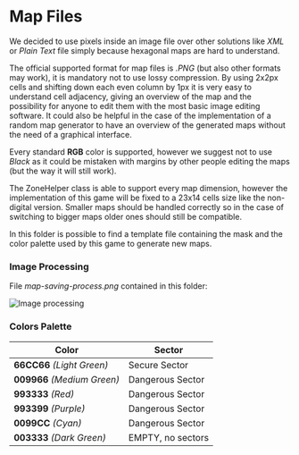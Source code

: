 # Map Files #

We decided to use pixels inside an image file over other solutions like *XML* or *Plain Text* file simply because hexagonal maps are hard to understand.

The official supported format for map files is *.PNG* (but also other formats may work), it is mandatory not to use lossy compression. By using 2x2px cells and shifting down each even column by 1px it is very easy to understand cell adjacency, giving an overview of the map and the possibility for anyone to edit them with the most basic image editing software. It could also be helpful in the case of the implementation of a random map generator to have an overview of the generated maps without the need of a graphical interface.

Every standard **RGB** color is supported, however we suggest not to use *Black* as it could be mistaken with margins by other people editing the maps (but the way it will still work).

The ZoneHelper class is able to support every map dimension, however the implementation of this game will be fixed to a 23x14 cells size like the non-digital version. Smaller maps should be handled correctly so in the case of switching to bigger maps older ones should still be compatible.

In this folder is possible to find a template file containing the mask and the color palette used by this game to generate new maps.

### Image Processing ###

File *map-saving-process.png* contained in this folder:

![Image processing](http://i.imgur.com/SAG48db.png)


### Colors Palette ###

| Color         | Sector                             |
| ------------- | ---------------------------------- |
| **66CC66** *(Light Green)*    | Secure Sector      |
| **009966** *(Medium Green)*   | Dangerous Sector   |
| **993333** *(Red)*            | Dangerous Sector   |
| **993399** *(Purple)*         | Dangerous Sector   |
| **0099CC** *(Cyan)*           | Dangerous Sector   |
| **003333** *(Dark Green)*     | EMPTY, no sectors  |
